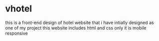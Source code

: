 # vhotel
this is a front-end design of hotel website that i have intially designed as one of my project this website includes html and css only it is mobile responsive
